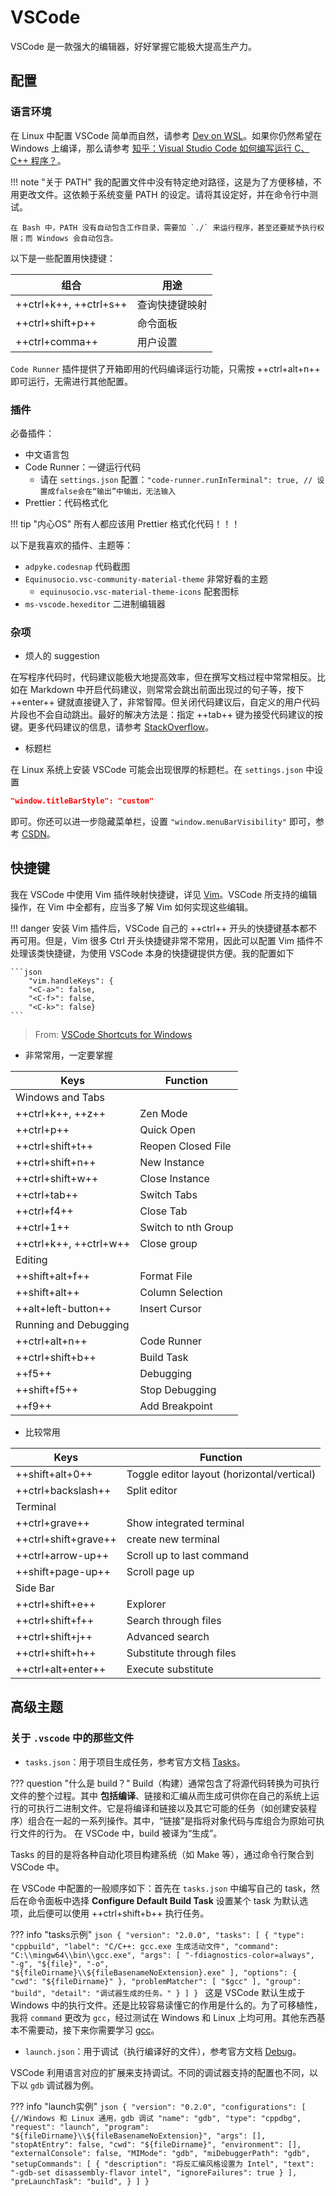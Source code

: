 # VSCode

VSCode 是一款强大的编辑器，好好掌握它能极大提高生产力。

## 配置

### 语言环境

在 Linux 中配置 VSCode 简单而自然，请参考 [Dev on WSL](https://dowww.spencerwoo.com/3-vscode/3-0-intro.html)。如果你仍然希望在 Windows 上编译，那么请参考 [知乎：Visual Studio Code 如何编写运行 C、C++ 程序？](https://www.zhihu.com/question/30315894/answer/154979413)。

<!-- prettier-ignore-start -->
!!! note "关于 PATH"
    我的配置文件中没有特定绝对路径，这是为了方便移植，不用更改文件。这依赖于系统变量 PATH 的设定。请将其设定好，并在命令行中测试。

    在 Bash 中，PATH 没有自动包含工作目录，需要加 `./` 来运行程序，甚至还要赋予执行权限；而 Windows 会自动包含。
<!-- prettier-ignore-end -->

以下是一些配置用快捷键：

| 组合                   | 用途           |
| ---------------------- | -------------- |
| ++ctrl+k++, ++ctrl+s++ | 查询快捷键映射 |
| ++ctrl+shift+p++       | 命令面板       |
| ++ctrl+comma++         | 用户设置       |

`Code Runner` 插件提供了开箱即用的代码编译运行功能，只需按 ++ctrl+alt+n++ 即可运行，无需进行其他配置。

### 插件

必备插件：

-   中文语言包
-   Code Runner：一键运行代码
    -   请在 `settings.json` 配置：`"code-runner.runInTerminal": true, // 设置成false会在“输出”中输出，无法输入`
-   Prettier：代码格式化

<!-- prettier-ignore-start -->
!!! tip "内心OS"
    所有人都应该用 Prettier 格式化代码！！！
<!-- prettier-ignore-end -->

以下是我喜欢的插件、主题等：

-   `adpyke.codesnap` 代码截图
-   `Equinusocio.vsc-community-material-theme` 非常好看的主题
    -   `equinusocio.vsc-material-theme-icons` 配套图标
-   `ms-vscode.hexeditor` 二进制编辑器

### 杂项

* 烦人的 suggestion

在写程序代码时，代码建议能极大地提高效率，但在撰写文档过程中常常相反。比如在 Markdown 中开启代码建议，则常常会跳出前面出现过的句子等，按下 ++enter++ 键就直接键入了，非常智障。但关闭代码建议后，自定义的用户代码片段也不会自动跳出。最好的解决方法是：指定 ++tab++ 键为接受代码建议的按键。更多代码建议的信息，请参考 [StackOverflow](https://stackoverflow.com/questions/38832753/how-to-disable-intellisense-in-vs-code-for-markdown)。

*   标题栏

在 Linux 系统上安装 VSCode 可能会出现很厚的标题栏。在 `settings.json` 中设置

```json
"window.titleBarStyle": "custom"
```

即可。你还可以进一步隐藏菜单栏，设置 `"window.menuBarVisibility"` 即可，参考 [CSDN](https://blog.csdn.net/qq_28120673/article/details/81544136)。



## 快捷键

我在 VSCode 中使用 Vim 插件映射快捷键，详见 [Vim](Vim.md)。VSCode 所支持的编辑操作，在 Vim 中全都有，应当多了解 Vim 如何实现这些编辑。

<!-- prettier-ignore-start -->
!!! danger
    安装 Vim 插件后，VSCode 自己的 ++ctrl++ 开头的快捷键基本都不再可用。但是，Vim 很多 Ctrl 开头快捷键非常不常用，因此可以配置 Vim 插件不处理该类快捷键，为使用 VSCode 本身的快捷键提供方便。我的配置如下

    ```json
        "vim.handleKeys": {
        "<C-a>": false,
        "<C-f>": false,
        "<C-k>": false}
    ```
<!-- prettier-ignore-end -->

> From: [VSCode Shortcuts for Windows](https://code.visualstudio.com/shortcuts/keyboard-shortcuts-windows.pdf)

-   非常常用，一定要掌握

| Keys                   | Function            |
| ---------------------- | ------------------- |
| Windows and Tabs       |                     |
| ++ctrl+k++, ++z++      | Zen Mode            |
| ++ctrl+p++             | Quick Open          |
| ++ctrl+shift+t++       | Reopen Closed File  |
| ++ctrl+shift+n++       | New Instance        |
| ++ctrl+shift+w++       | Close Instance      |
| ++ctrl+tab++           | Switch Tabs         |
| ++ctrl+f4++            | Close Tab           |
| ++ctrl+1++             | Switch to nth Group |
| ++ctrl+k++, ++ctrl+w++ | Close group         |
| Editing                |                     |
| ++shift+alt+f++        | Format File         |
| ++shift+alt++          | Column Selection    |
| ++alt+left-button++    | Insert Cursor       |
| Running and Debugging  |                     |
| ++ctrl+alt+n++         | Code Runner         |
| ++ctrl+shift+b++       | Build Task          |
| ++f5++                 | Debugging           |
| ++shift+f5++           | Stop Debugging      |
| ++f9++                 | Add Breakpoint      |

-   比较常用

| Keys                 | Function                                   |
| -------------------- | ------------------------------------------ |
| ++shift+alt+0++      | Toggle editor layout (horizontal/vertical) |
| ++ctrl+backslash++   | Split editor                               |
| Terminal             |                                            |
| ++ctrl+grave++       | Show integrated terminal                   |
| ++ctrl+shift+grave++ | create new terminal                        |
| ++ctrl+arrow-up++    | Scroll up to last command                  |
| ++shift+page-up++    | Scroll page up                             |
| Side Bar             |                                            |
| ++ctrl+shift+e++     | Explorer                                   |
| ++ctrl+shift+f++     | Search through files                       |
| ++ctrl+shift+j++     | Advanced search                            |
| ++ctrl+shift+h++     | Substitute through files                   |
| ++ctrl+alt+enter++   | Execute substitute                         |

## 高级主题

### 关于 `.vscode` 中的那些文件

-   `tasks.json`：用于项目生成任务，参考官方文档 [Tasks](https://code.visualstudio.com/docs/editor/tasks)。

<!-- prettier-ignore-start -->
??? question "什么是 build？"
    Build（构建）通常包含了将源代码转换为可执行文件的整个过程。其中 **包括编译**、链接和汇编从而生成可供你在自己的系统上运行的可执行二进制文件。它是将编译和链接以及其它可能的任务（如创建安装程序）组合在一起的一系列操作。其中，“链接”是指将对象代码与库组合为原始可执行文件的行为。
    在 VSCode 中，build 被译为“生成”。
<!-- prettier-ignore-end -->

Tasks 的目的是将各种自动化项目构建系统（如 Make 等），通过命令行聚合到 VSCode 中。

在 VSCode 中配置的一般顺序如下：首先在 `tasks.json` 中编写自己的 task，然后在命令面板中选择 **Configure Default Build Task** 设置某个 task 为默认选项，此后便可以使用 ++ctrl+shift+b++ 执行任务。

<!-- prettier-ignore-start -->
??? info "tasks示例"
    ```json
    {
    "version": "2.0.0",
    "tasks": [
        {
            "type": "cppbuild",
            "label": "C/C++: gcc.exe 生成活动文件",
            "command": "C:\\mingw64\\bin\\gcc.exe",
            "args": [
                "-fdiagnostics-color=always",
                "-g",
                "${file}",
                "-o",
                "${fileDirname}\\${fileBasenameNoExtension}.exe"
            ],
            "options": {
                "cwd": "${fileDirname}"
            },
            "problemMatcher": [
                "$gcc"
            ],
            "group": "build",
            "detail": "调试器生成的任务。"
        }
      ]
    }
    ```
    这是 VSCode 默认生成于 Windows 中的执行文件。还是比较容易读懂它的作用是什么的。为了可移植性，我将 `command` 更改为 `gcc`，经过测试在 Windows 和 Linux 上均可用。其他东西基本不需要动，接下来你需要学习 [gcc](../linux/tools/gcc.md)。
<!-- prettier-ignore-end -->

-   `launch.json`：用于调试（执行编译好的文件），参考官方文档 [Debug](https://code.visualstudio.com/docs/editor/debugging)。

VSCode 利用语言对应的扩展来支持调试。不同的调试器支持的配置也不同，以下以 `gdb` 调试器为例。

<!-- prettier-ignore-start -->
??? info "launch实例"
    ```json
    {
        "version": "0.2.0",
        "configurations": [
            {//Windows 和 Linux 通用，gdb 调试
                "name": "gdb",
                "type": "cppdbg",
                "request": "launch",
                "program": "${fileDirname}\\${fileBasenameNoExtension}",
                "args": [],
                "stopAtEntry": false,
                "cwd": "${fileDirname}",
                "environment": [],
                "externalConsole": false,
                "MIMode": "gdb",
                "miDebuggerPath": "gdb",
                "setupCommands": [
                    {
                        "description": "将反汇编风格设置为 Intel",
                        "text": "-gdb-set disassembly-flavor intel",
                        "ignoreFailures": true
                    }
                ],
                "preLaunchTask": "build",
            }
        ]
    }
    ```
<!-- prettier-ignore-end -->
